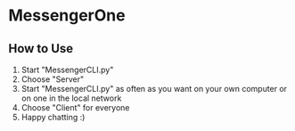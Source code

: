 # MessengerOne

## How to Use

1. Start "MessengerCLI.py"
2. Choose "Server" 
3. Start "MessengerCLI.py" as often as you want on your own computer or on one in the local network
4. Choose "Client" for everyone
5. Happy chatting :)
